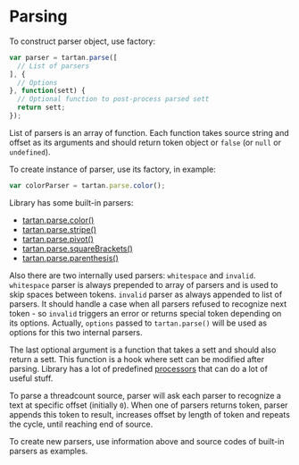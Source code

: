 # Parsing

To construct parser object, use factory:
```javascript
var parser = tartan.parse([
  // List of parsers
], {
  // Options
}, function(sett) {
  // Optional function to post-process parsed sett
  return sett;
});
```

List of parsers is an array of function. Each function 
takes source string and offset as its arguments and should
return token object or `false` (or `null` or `undefined`).

To create instance of parser, use its factory, in example:
```javascript
var colorParser = tartan.parse.color();
```

Library has some built-in parsers:
* [tartan.parse.color()](color.md) 
* [tartan.parse.stripe()](stripe.md) 
* [tartan.parse.pivot()](pivot.md) 
* [tartan.parse.squareBrackets()](square-brackets.md)
* [tartan.parse.parenthesis()](parenthesis.md)
 
Also there are two internally used parsers: `whitespace` and `invalid`.
`whitespace` parser is always prepended to array of parsers and is used to
skip spaces between tokens. `invalid` parser as always appended to list of 
parsers. It should handle a case when all parsers refused to recognize next
token - so `invalid` triggers an error or returns special token depending on
its options. Actually, `options` passed to `tartan.parse()` will be used as 
options for this two internal parsers.

The last optional argument is a function that takes a sett and should also 
return a sett. This function is a hook where sett can be modified after parsing.
Library has a lot of predefined [processors](../processing/index.md) that can do a lot of
useful stuff.
 
To parse a threadcount source, parser will ask each parser to recognize a text at
specific offset (initially `0`). When one of parsers returns token, parser appends 
this token to result, increases offset by length of token and repeats the cycle,
until reaching end of source.
 
To create new parsers, use information above and source codes of built-in parsers
as examples.
  